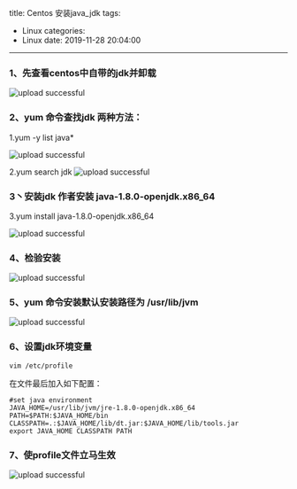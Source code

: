 title: Centos 安装java_jdk
tags:
  - Linux
categories:
  - Linux
date: 2019-11-28 20:04:00
---
### 1、先查看centos中自带的jdk并卸载

![upload successful](/blogs/images/pasted-26.png)

### 2、yum 命令查找jdk  两种方法：
1.yum -y list java*

![upload successful](/blogs/images/pasted-27.png)

2.yum search jdk
![upload successful](/blogs/images/pasted-28.png)

### 3丶安装jdk  作者安装  java-1.8.0-openjdk.x86_64
3.yum install java-1.8.0-openjdk.x86_64

![upload successful](/blogs/images/pasted-29.png)

### 4、检验安装

![upload successful](/blogs/images/pasted-30.png)

### 5、yum 命令安装默认安装路径为 /usr/lib/jvm


![upload successful](/blogs/images/pasted-31.png)

### 6、设置jdk环境变量

```shell
vim /etc/profile
```
在文件最后加入如下配置：
```shell
#set java environment
JAVA_HOME=/usr/lib/jvm/jre-1.8.0-openjdk.x86_64
PATH=$PATH:$JAVA_HOME/bin
CLASSPATH=.:$JAVA_HOME/lib/dt.jar:$JAVA_HOME/lib/tools.jar
export JAVA_HOME CLASSPATH PATH
```
### 7、使profile文件立马生效

![upload successful](/blogs/images/pasted-32.png)


